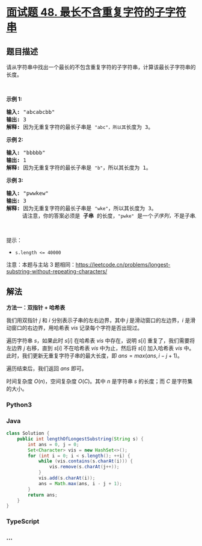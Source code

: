 # [面试题 48. 最长不含重复字符的子字符串](https://leetcode.cn/problems/zui-chang-bu-han-zhong-fu-zi-fu-de-zi-zi-fu-chuan-lcof/)

## 题目描述

<p>请从字符串中找出一个最长的不包含重复字符的子字符串，计算该最长子字符串的长度。</p>

<p>&nbsp;</p>

<p><strong>示例&nbsp;1:</strong></p>

<pre><strong>输入: </strong>&quot;abcabcbb&quot;
<strong>输出: </strong>3 
<strong>解释:</strong> 因为无重复字符的最长子串是 <code>&quot;abc&quot;，所以其</code>长度为 3。
</pre>

<p><strong>示例 2:</strong></p>

<pre><strong>输入: </strong>&quot;bbbbb&quot;
<strong>输出: </strong>1
<strong>解释: </strong>因为无重复字符的最长子串是 <code>&quot;b&quot;</code>，所以其长度为 1。
</pre>

<p><strong>示例 3:</strong></p>

<pre><strong>输入: </strong>&quot;pwwkew&quot;
<strong>输出: </strong>3
<strong>解释: </strong>因为无重复字符的最长子串是&nbsp;<code>&quot;wke&quot;</code>，所以其长度为 3。
&nbsp;    请注意，你的答案必须是 <strong>子串 </strong>的长度，<code>&quot;pwke&quot;</code>&nbsp;是一个<em>子序列，</em>不是子串。
</pre>

<p>&nbsp;</p>

<p>提示：</p>

<ul>
	<li><code>s.length &lt;= 40000</code></li>
</ul>

<p>注意：本题与主站 3 题相同：<a href="https://leetcode.cn/problems/longest-substring-without-repeating-characters/">https://leetcode.cn/problems/longest-substring-without-repeating-characters/</a></p>

## 解法

**方法一：双指针 + 哈希表**

我们用双指针 $j$ 和 $i$ 分别表示子串的左右边界，其中 $j$ 是滑动窗口的左边界，$i$ 是滑动窗口的右边界，用哈希表 $vis$ 记录每个字符是否出现过。

遍历字符串 $s$，如果此时 $s[i]$ 在哈希表 $vis$ 中存在，说明 $s[i]$ 重复了，我们需要将左边界 $j$ 右移，直到 $s[i]$ 不在哈希表 $vis$ 中为止，然后将 $s[i]$ 加入哈希表 $vis$ 中。此时，我们更新无重复字符子串的最大长度，即 $ans = max(ans, i - j + 1)$。

遍历结束后，我们返回 $ans$ 即可。

时间复杂度 $O(n)$，空间复杂度 $O(C)$。其中 $n$ 是字符串 $s$ 的长度；而 $C$ 是字符集的大小。

<!-- tabs:start -->

### **Python3**





### **Java**

```java
class Solution {
    public int lengthOfLongestSubstring(String s) {
        int ans = 0, j = 0;
        Set<Character> vis = new HashSet<>();
        for (int i = 0; i < s.length(); ++i) {
            while (vis.contains(s.charAt(i))) {
                vis.remove(s.charAt(j++));
            }
            vis.add(s.charAt(i));
            ans = Math.max(ans, i - j + 1);
        }
        return ans;
    }
}
```













### **TypeScript**













### **...**

```

```


